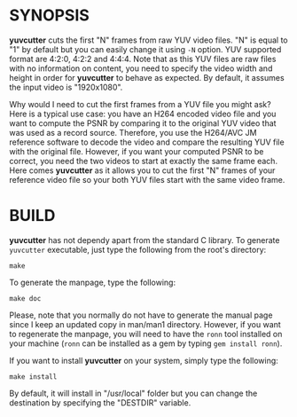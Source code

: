 # SYNOPSIS

**yuvcutter** cuts the first "N" frames from raw YUV video files. "N" is equal
to "1" by default but you can easily change it using `-N` option.
YUV supported format are 4:2:0, 4:2:2 and 4:4:4.
Note that as this YUV files are raw files with no information on content, you
need to specify the video width and height in order for **yuvcutter** to behave
as expected. By default, it assumes the input video is "1920x1080".

Why would I need to cut the first frames from a YUV file you might ask?
Here is a typical use case: you have an H264 encoded video file and you want to
compute the PSNR by comparing it to the original YUV video that was used as a
record source. Therefore, you use the H264/AVC JM reference software to decode
the video and compare the resulting YUV file with the original file. However, if
you want your computed PSNR to be correct, you need the two videos to start at
exactly the same frame each. Here comes **yuvcutter** as it allows you to cut
the first "N" frames of your reference video file so your both YUV files start
with the same video frame.

# BUILD

**yuvcutter** has not dependy apart from the standard C library.
To generate `yuvcutter` executable, just type the following from the root's
directory:

    make

To generate the manpage, type the following:

    make doc

Please, note that you normally do not have to generate the manual page since I
keep an updated copy in man/man1 directory. However, if you want to regenerate
the manpage, you will need to have the `ronn` tool installed on your machine
(`ronn` can be installed as a gem by typing `gem install ronn`).

If you want to install **yuvcutter** on your system, simply type the following:

    make install

By default, it will install in "/usr/local" folder but you can change the
destination by specifying the "DESTDIR" variable.

<!-- vim: set filetype=markdown textwidth=80 -->
